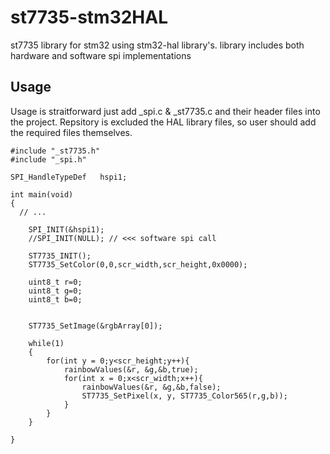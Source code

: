 # st7735-stm32HAL
st7735 library for stm32 using stm32-hal library's.
library includes both hardware and software spi implementations

## Usage

Usage is straitforward just add _spi.c & _st7735.c and their header files into the project.
Repsitory is excluded the HAL library files, so user should add the required files themselves.

```
#include "_st7735.h"
#include "_spi.h"

SPI_HandleTypeDef 	hspi1;

int main(void)
{
  // ...
  
	SPI_INIT(&hspi1);
	//SPI_INIT(NULL); // <<< software spi call
	
	ST7735_INIT();
	ST7735_SetColor(0,0,scr_width,scr_height,0x0000);

	uint8_t r=0;
	uint8_t g=0;
	uint8_t b=0;


	ST7735_SetImage(&rgbArray[0]);	
					
	while(1)
	{		
		for(int y = 0;y<scr_height;y++){			
			rainbowValues(&r, &g,&b,true);
			for(int x = 0;x<scr_width;x++){
				rainbowValues(&r, &g,&b,false);	
				ST7735_SetPixel(x, y, ST7735_Color565(r,g,b));
			}
		}
	}
	
}

```
